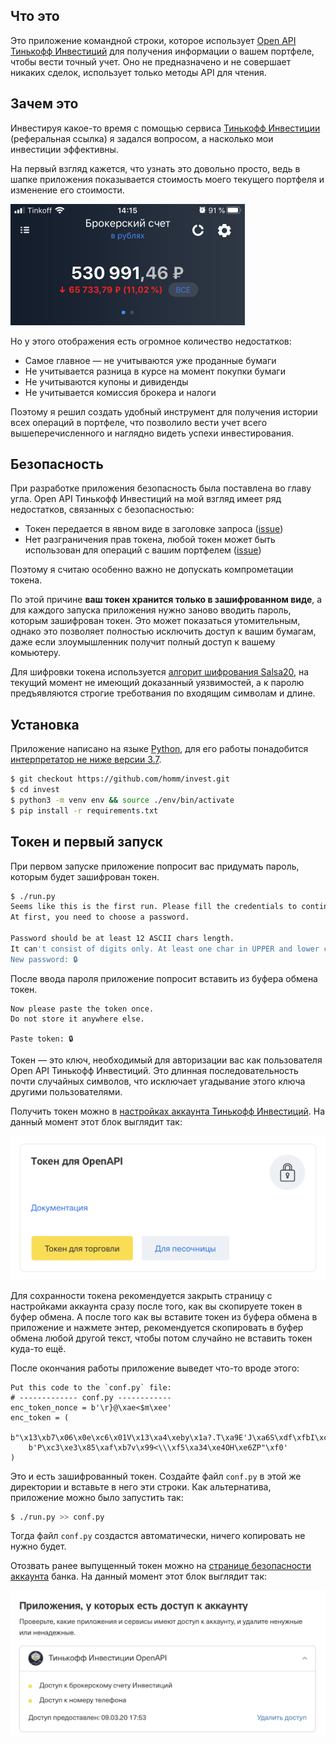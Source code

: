 
## Что это

Это приложение командной строки, которое использует [Open API Тинькофф Инвестиций][openapi]
для получения информации о вашем портфеле, чтобы вести точный учет.
Оно не предназначено и не совершает никаких сделок,
использует только методы API для чтения.


## Зачем это

Инвестируя какое-то время с помощью сервиса [Тинькофф Инвестиции][referral]
(реферальная ссылка) я задался вопросом, а насколько мои инвестиции эффективны.

На первый взгляд кажется, что узнать это довольно просто,
ведь в шапке приложения показывается стоимость моего текущего портфеля
и изменение его стоимости.

<img alt="tinkoff application header" src="./static/app_header.png" width="375"/>

Но у этого отображения есть огромное количество недостатков:

* Самое главное — не учитываются уже проданные бумаги
* Не учитывается разница в курсе на момент покупки бумаги
* Не учитываются купоны и дивиденды
* Не учитывается комиссия брокера и налоги

Поэтому я решил создать удобный инструмент для получения истории всех
операций в портфеле, что позволило вести учет всего вышеперечисленного
и наглядно видеть успехи инвестирования.


## Безопасность

При разработке приложения безопасность была поставлена во главу угла.
Open API Тинькофф Инвестиций на мой взгляд имеет ряд недостатков,
связанных с безопасностью:

* Токен передается в явном виде в заголовке запроса ([issue][open-token-issue])
* Нет разграничения прав токена, любой токен может быть использован
  для операций с вашим портфелем ([issue][restrict-token-issue])

Поэтому я считаю особенно важно не допускать компрометации токена.

По этой причине **ваш токен хранится только в зашифрованном виде**,
а для каждого запуска приложения нужно заново вводить пароль,
которым зашифрован токен. Это может показаться утомительным,
однако это позволяет полностью исключить доступ к вашим бумагам,
даже если злоумышленник получит полный доступ к вашему комьютеру.

Для шифровки токена используется [алгорит шифрования Salsa20][salsa20-resistance],
на текущий момент не имеющий доказанный уязвимостей,
а к паролю предъявляются строгие треботвания по входящим символам и длине.


## Установка

Приложение написано на языке [Python][python-wiki],
для его работы понадобится [интерпретатор не ниже версии 3.7][python-download].

```sh
$ git checkout https://github.com/homm/invest.git
$ cd invest
$ python3 -m venv env && source ./env/bin/activate
$ pip install -r requirements.txt
```


## Токен и первый запуск

При первом запуске приложение попросит вас придумать пароль,
которым будет зашифрован токен.

```sh
$ ./run.py
Seems like this is the first run. Please fill the credentials to continue.
At first, you need to choose a password.

Password should be at least 12 ASCII chars length.
It can't consist of digits only. At least one char in UPPER and lower case is required.
New password: 🔒
```

После ввода пароля приложение попросит вставить из буфера обмена токен.

```
Now please paste the token once.
Do not store it anywhere else.

Paste token: 🔒
```

Токен — это ключ, необходимый для авторизации вас как пользователя Open API
Тинькофф Инвестиций. Это длинная последовательность почти случайных символов,
что исключает угадывание этого ключа другими пользователями.

Получить токен можно в [настройках аккаунта Тинькофф Инвестиций][invest-settings].
На данный момент этот блок выглядит так:

<img alt="tinkoff invest settings. Issue token" src="./static/issue-token.png" width="570"/>

Для сохранности токена рекомендуется закрыть страницу с настройками аккаунта
сразу после того, как вы скопируете токен в буфер обмена.
А после того как вы вставите токен из буфера обмена в приложение и нажмете энтер,
рекомендуется скопировать в буфер обмена любой другой текст,
чтобы потом случайно не вставить токен куда-то ещё.

После окончания работы приложение выведет что-то вроде этого:

```
Put this code to the `conf.py` file:
# ------------- conf.py ------------
enc_token_nonce = b'\r}@\xae<$m\xee'
enc_token = (
    b"\x13\xb7\x06\x0e\xc6\x01V\x13\xa4\xeby\x1a?.T\xa9E'J\xa6S\xdf\xfbI\xc2U["
    b'P\xc3\xe3\x85\xaf\xb7v\x99<\\\xf5\xa34\xe4OH\xe6ZP"\xf0'
)
```

Это и есть зашифрованный токен. Создайте файл `conf.py` в этой же директории
и вставьте в него эти строки. Как альтернатива, приложение можно было запустить так:

```sh
$ ./run.py >> conf.py
```

Тогда файл `conf.py` создастся автоматически, ничего копировать не нужно будет.

Отозвать ранее выпущенный токен можно на [странице безопасности аккаунта][tinkoff-security] банка.
На данный момент этот блок выглядит так:

<img alt="tinkoff account settings. Release token" src="./static/release-token.png" width="686"/>


[openapi]: https://tinkoffcreditsystems.github.io/invest-openapi/
[referral]: https://www.tinkoff.ru/sl/4NJDEmwpqsn
[open-token-issue]: https://github.com/TinkoffCreditSystems/invest-openapi/issues/161
[restrict-token-issue]: https://github.com/TinkoffCreditSystems/invest-openapi/issues/12
[salsa20-resistance]: https://en.wikipedia.org/wiki/Salsa20#Cryptanalysis_of_Salsa20
[python-wiki]: https://ru.wikipedia.org/wiki/Python
[python-download]: https://www.python.org/downloads/
[invest-settings]: https://www.tinkoff.ru/invest/settings/
[tinkoff-security]: https://id.tinkoff.ru/account/security
